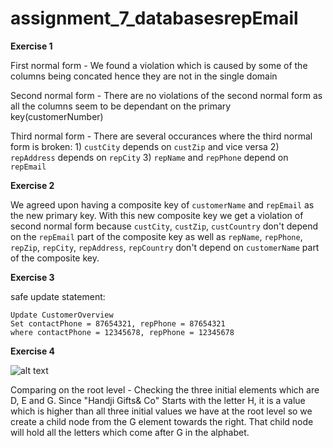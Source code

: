 # assignment_7_databasesrepEmail


**Exercise 1**


First normal form - We found a violation which is caused by some of the columns being concated hence they are not in the single domain

Second normal form - There are no violations of the second normal form as all the columns seem to
be dependant on the primary key(customerNumber)

Third normal form - There are several occurances where the third normal form is broken:
		1) ```custCity``` depends on ```custZip``` and vice versa 
		2) ```repAddress``` depends on ```repCity```
		3) ```repName``` and ```repPhone``` depend on ```repEmail```


**Exercise 2**


We agreed upon having a composite key of ```customerName``` and ```repEmail``` as the new primary key. With this new composite key we get a violation of second normal form because ```custCity```,
```custZip```, ```custCountry``` don't depend on the ```repEmail``` part of the composite key
as well as ```repName```, ```repPhone```, ```repZip```, ```repCity```, ```repAddress```, ```repCountry``` don't depend on ```customerName``` part of the composite key.


**Exercise 3**


safe update statement:

```
Update CustomerOverview
Set contactPhone = 87654321, repPhone = 87654321
where contactPhone = 12345678, repPhone = 12345678
```


**Exercise 4**


![alt text](https://raw.githubusercontent.com/lovrobiljeskovic/assignment_7_databases/master/assignment_7.png)

Comparing on the root level - Checking the three initial elements which are
D, E and G. Since "Handji Gifts& Co" Starts with the letter H, it is a value
which is higher than all three initial values we have at the root level so we create
a child node from the G element towards the right. That child node will hold all the letters which
come after G in the alphabet.
	




